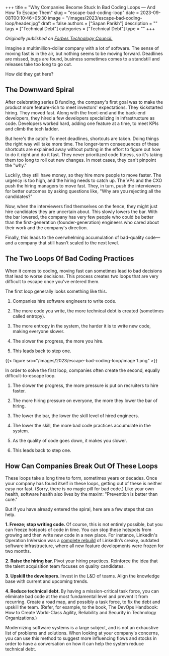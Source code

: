 +++
title = "Why Companies Become Stuck In Bad Coding Loops — And How To Escape Them"
slug = "escape-bad-coding-loop"
date = 2023-09-08T00:10:46+05:30
image = "/images/2023/escape-bad-coding-loop/header.jpg"
draft = false
authors = ["Sapan Parikh"]
description = ""
tags = ["Technical Debt"]
categories = ["Technical Debt"]
type = ""
+++

<i> Originally published on [Forbes Technology Council.](https://www.forbes.com/sites/forbestechcouncil/2023/07/25/why-companies-become-stuck-in-bad-coding-loops-and-how-to-escape-them/)</i>

Imagine a multimillion-dollar company with a lot of software. The sense of moving fast is in the air, but nothing seems to be moving forward. Deadlines are missed, bugs are found, business sometimes comes to a standstill and releases take too long to go out.

How did they get here?

## The Downward Spiral

After celebrating series B funding, the company's first goal was to make the product more feature-rich to meet investors' expectations. They kickstarted hiring. They moved fast. Along with the front-end and the back-end developers, they hired a few developers specializing in infrastructure as code. Developers worked hard, adding one feature at a time, to meet KPIs and climb the tech ladder.

But here's the catch: To meet deadlines, shortcuts are taken. Doing things the right way will take more time. The longer-term consequences of these shortcuts are explained away without putting in the effort to figure out how to do it right and do it fast. They never prioritized code fitness, so it's taking them too long to roll out new changes. In most cases, they can't pinpoint the "why."

Luckily, they still have money, so they hire more people to move faster. The urgency is too high, and the hiring needs to catch up. The VPs and the CXO push the hiring managers to move fast. They, in turn, push the interviewers for better outcomes by asking questions like, "Why are you rejecting all the candidates?"

Now, when the interviewers find themselves on the fence, they might just hire candidates they are uncertain about. This slowly lowers the bar. With the bar lowered, the company has very few people who could be better than the first-generation (founder-generation) engineers who cared about their work and the company's direction.

Finally, this leads to the overwhelming accumulation of bad-quality code—and a company that still hasn't scaled to the next level.

## The Two Loops Of Bad Coding Practices

When it comes to coding, moving fast can sometimes lead to bad decisions that lead to worse decisions. This process creates two loops that are very difficult to escape once you've entered them.

The first loop generally looks something like this.

1. Companies hire software engineers to write code.

2. The more code you write, the more technical debt is created (sometimes called entropy).

3. The more entropy in the system, the harder it is to write new code, making everyone slower.

4. The slower the progress, the more you hire.

5. This leads back to step one.

{{< figure src="/images/2023/escape-bad-coding-loop/image 1.png" >}}

In order to solve the first loop, companies often create the second, equally difficult-to-escape loop.

1. The slower the progress, the more pressure is put on recruiters to hire faster.

2. The more hiring pressure on everyone, the more they lower the bar of hiring.

3. The lower the bar, the lower the skill level of hired engineers.

4. The lower the skill, the more bad code practices accumulate in the system.

5. As the quality of code goes down, it makes you slower.

6. This leads back to step one.

## How Can Companies Break Out Of These Loops

These loops take a long time to form, sometimes years or decades. Once your company has found itself in these loops, getting out of these is neither easy nor fast. (Sorry, there is no magic pill for bad code.) Like your own health, software health also lives by the maxim: "Prevention is better than cure."

But if you have already entered the spiral, here are a few steps that can help.

<b> 1. Freeze; stop writing code. </b>Of course, this is not entirely possible, but you can freeze hotspots of code in time. You can stop these hotspots from growing and then write new code in a new place. For instance, LinkedIn's Operation InVersion was a [complete rebuild](https://www.linkedin.com/pulse/when-your-tech-debt-comes-due-kevin-scott/) of LinkedIn’s creaky, outdated software infrastructure, where all new feature developments were frozen for two months.

<b> 2. Raise the hiring bar. </b>Pivot your hiring practices. Reinforce the idea that the talent acquisition team focuses on quality candidates.

<b> 3. Upskill the developers. </b>Invest in the L&D of teams. Align the knowledge base with current and upcoming trends.

<b> 4. Reduce technical debt. </b>By having a mission-critical task force, you can eliminate bad code at the most fundamental level and prevent it from recurring. Create a road map, and possibly a task force, to fix the debt and upskill the team. (Refer, for example, to the book, The DevOps Handbook: How to Create World-Class Agility, Reliability and Security in Technology Organizations.)

Modernizing software systems is a large subject, and is not an exhaustive list of problems and solutions. When looking at your company's concerns, you can use this method to suggest more influencing flows and stocks in order to have a conversation on how it can help the system reduce technical debt.


